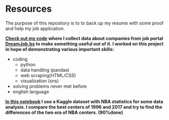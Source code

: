 # Resources
The purpose of this repository is to to back up my resume with some proof and help my job application. 



**[Check out my code](https://github.com/laplopo/Resources/blob/master/sup.ipynb) where I collect data about companies from job portal [DreamJob.bs](https://dreamjo.bs/en) to make something useful out of it. I worked on this project in hope of demonstrating various important skills:**
- coding
    - python
    - data handling (pandas)
    - web scraping(HTML/CSS)    
    - visualization (sns)
- solving problems never met before
- english language
 
 
**[In this notebook](https://github.com/laplopo/Resources/blob/master/Center.ipynb) I use a Kaggle dataset with NBA statistics for some data analysis. I compare the best centers of 1996 and 2017 and try to find the differences of the two era of NBA centers. (90%done)**
